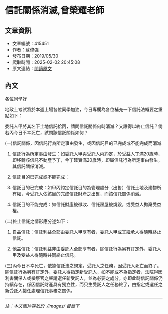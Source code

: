 # 信託關係消滅,曾榮耀老師

## 文章資訊
- 文章編號：415451
- 作者：蘇偉強
- 發布日期：2019/05/30
- 爬取時間：2025-02-02 20:45:08
- 原文連結：[閱讀原文](https://real-estate.get.com.tw/Columns/detail.aspx?no=415451)

## 內文
各位同學好

地政士考試將於本週上場各位同學加油，今日專欄為各位補充一下信託法概要之重點如下：

委託人甲將其名下土地信託給丙，請問信託關係何時消滅？又誰得以終止信託？倘若丙今日不幸死亡，試問該信託關係如何？

(一)信託關係，因信託行為所定事由發生，或因信託目的已完成或不能完成而消滅

1. 信託行為所定事由發生：如委託人甲與受託人丙約定，於受益人丁滿20歲時，即移轉該信託不動產予丁，今丁確實滿20歲時，即屬信託行為所定事由發生，其信託關係消滅。

2. 信託目的已完成或不能完成：

1. 信託目的已完成：如甲丙約定信託目的為管理處分（出售）信託土地及建物所有權，今受託人依該目的完成信託財產之出售，而該信託關係消滅。

2. 信託目的不能完成：如信託財產被徵收、信託房屋被燒毀，或受益人拋棄受益權。

(二)終止信託之情形應分述如下：

1. 自益信託：信託利益全部由委託人甲享有者，委託人甲或其繼承人得隨時終止信託。

2. 他益信託：信託利益非由委託人全部享有者，除信託行為另有訂定外，委託人甲及受益人得隨時共同終止信託。

(三)丙今日不幸死亡，依據信託法之規定，受託人之任務，因受託人死亡而終了。除信託行為另有訂定外，委託人得指定新受託人，如不能或不為指定者，法院得因利害關係人或檢察官之聲請選任新受託人，並為必要之處分。亦即此時信託關係仍持續存在，係因信託財產具有獨立性，而只生受託人之任務終了，由指定或選任之新受託人接任處理信託事務之關係。

---
*注：本文圖片存放於 ./images/ 目錄下*
